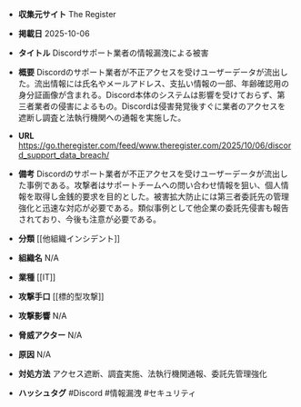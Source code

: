 - **収集元サイト**
The Register

- **掲載日**
2025-10-06

- **タイトル**
Discordサポート業者の情報漏洩による被害

- **概要**
Discordのサポート業者が不正アクセスを受けユーザーデータが流出した。流出情報には氏名やメールアドレス、支払い情報の一部、年齢確認用の身分証画像が含まれる。Discord本体のシステムは影響を受けておらず、第三者業者の侵害によるもの。Discordは侵害発覚後すぐに業者のアクセスを遮断し調査と法執行機関への通報を実施した。

- **URL**
https://go.theregister.com/feed/www.theregister.com/2025/10/06/discord_support_data_breach/

- **備考**
Discordのサポート業者が不正アクセスを受けユーザーデータが流出した事例である。攻撃者はサポートチームへの問い合わせ情報を狙い、個人情報を取得し金銭的要求を目的とした。被害拡大防止には第三者委託先の管理強化と迅速な対応が必要である。類似事例として他企業の委託先侵害も報告されており、今後も注意が必要である。

- **分類**
[[他組織インシデント]]

- **組織名**
N/A

- **業種**
[[IT]]

- **攻撃手口**
[[標的型攻撃]]

- **攻撃影響**
N/A

- **脅威アクター**
N/A

- **原因**
N/A

- **対処方法**
アクセス遮断、調査実施、法執行機関通報、委託先管理強化

- **ハッシュタグ**
#Discord #情報漏洩 #セキュリティ
